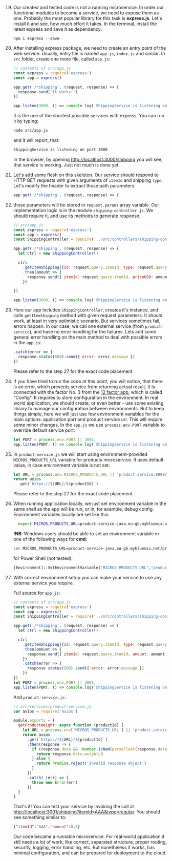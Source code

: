 
  19. Our created and tested code is not a running microservice. In order our functional modules to become a service, we need to expose them as one. Probably the most popular library for this task is **express.js**. Let's install it and see, how much effort it takes. In the terminal, install the latest express and save it as dependency:

      ```npm
      npm i express --save
      ```

  20. After installing express package, we need to create an entry point of the web service. Usually, entry file is named `app.js`, `index.js` and similar. In `src` folder, create one more file, called `app.js`:

      ```javascript
      // contents of src/app.js
      const express = require('express')
      const app = express()

      app.get('/*shipping', (request, response) => {
        response.send('It works!')
      })

      app.listen(3000, () => console.log('ShippingService is listening on port 3000'))
      ```

      It is the one of the shortest possible services with express. You can run it by typing:

      ```sh
      node src/app.js
      ```

      and it will report, that:

      ```sh
      ShippingService is listening on port 3000
      ```

      In the browser, by opening [http://localhost:3000/shipping](http://localhost:3000/shipping) you will see, that service is working. Just not much is done yet.

  21. Let's add some flesh on this skeleton. Our service should respond to HTTP GET requests with given arguments of `itemId` and shipping `type`. Let's modify the header to extract those path parameters.

      ```js
      app.get('/*shipping', (request, response) => {
      ```

  22. those parameters will be stored in `request.params` array variable. Our implementation logic is in the module `shipping-controller.js`. We should require it, and use its methods to generate response.

      ```js
      // src/app.js
      const express = require('express')
      const app = express()
      const ShippingController = require('../src/controllers/shipping-controller')

      app.get('/*shipping', (request, response) => {
        let ctrl = new ShippingController()

        ctrl
          .getItemShipping({id: request.query.itemId, type: request.query.type})
          .then(amount => {
            response.send({ itemId: request.query.itemId, priceUSD: amount })
          })

      })

      app.listen(3000, () => console.log('ShippingService is listening on port 3000'))
      ```

  23. Here our app includes `ShippingController`, creates it's instance, and calls `getItemShipping` method with given request parameters. It should work, at least in very optimistic scenario. But services sometimes fail, errors happen. In our case, we call one external service (from `product-service`), and have no error handling for the failures. Lets add some general error handling on the main method to deal with possible errors in the `app.js`:

      ```js
      .catch(error => {
        response.status(500).send({ error: error.message })
      })
      ```

      Please refer to the step 27 for the exact code placement
  
  24. If you have tried to run the code at this point, you will notice, that there is an error, which prevents service from returning actual result. It is connected with the factor No. 3 from the [12 factor app](https://12factor.net/), which is called "Config". It requires to store configuration in the environment. In real world application, we should create, or even better - use some existing library to manage our configuration between environments. But to keep things simple, here we will just use few environment variables for the main options: application port and product service url. This will require some minor changes. In the `app.js` we use `process.env.PORT` variable to override default service port:

      ```js
      let PORT = process.env.PORT || 3001;
      app.listen(PORT, () => console.log(`ShippingService is listening on port ${PORT}`))
      ```

  25. In `product-service.js` we will start using environment-provided `MICROS_PRODUCTS_URL` variable for products microservice. It uses default value, in case environment variable is not set:

      ```js
      let URL = process.env.MICROS_PRODUCTS_URL || 'product.service:8899/products';
      return axios
        .get(`https://${URL}/${productId}`)
      ```

      Please refer to the step 27 for the exact code placement

  26. When running application locally, we just set environment variable in the same shell as the app will be run, or in, for example, debug config. Environment variables locally are set like this:

      ```bash
        export MICROS_PRODUCTS_URL=product-service-java.eu-gb.mybluemix.net/products
      ```

      **!NB**: Windows users should be able to set an environment variable in one of the following ways for **cmd**:

      ```sh
      set MICROS_PRODUCTS_URL=product-service-java.eu-gb.mybluemix.net/products
      ```

      for Power Shell (not tested):

      ```sh
      [Environment]::SetEnvironmentVariable("MICROS_PRODUCTS_URL","product-service-java.eu-gb.mybluemix.net/products")
      ```

  27. With correct environment setup you can make your service to use any external service you require.

      Full source for `app.js`:

      ```js
      // contents of src/app.js
      const express = require('express')
      const app = express()
      const ShippingController = require('../src/controllers/shipping-controller')

      app.get('/*shipping', (request, response) => {
        let ctrl = new ShippingController()

        ctrl
          .getItemShipping({id: request.query.itemId, type: request.query.type})
          .then(amount => {
            response.send({ itemId: request.query.itemId, amount: amount })
          })
          .catch(error => {
            response.status(500).send({ error: error.message })
          })
      })
      let PORT = process.env.PORT || 3001;
      app.listen(PORT, () => console.log(`ShippingService is listening on port ${PORT}`))
      ```

      And `product-service.js`:

      ```js
      // src/services/product-service.js
      var axios = require('axios')

      module.exports = {
        getProductWeight: async function (productId) {
          let URL = process.env['MICROS_PRODUCTS_URL'] || 'product.service:8899/products';
          return axios
            .get(`https://${URL}/${productId}`)
            .then(response => {
              if (response.data && !Number.isNaN(parseFloat(response.data.weightLB))) {
                return response.data.weightLB
              } else {
                return Promise.reject('Invalid response object')
              }
            })
            .catch( (err) => {
              throw new Error(err)
            })
        }
      }
      ```

      That's it! You can test your service by invoking the call at [http://localhost:3001/shipping?itemId=AAA&type=regular](http://localhost:3001/shipping?itemId=AAA&type=regular). You should see something similar to:

      ```json
      {"itemId":"AAA","amount":0.5}
      ```

      Our code became a runnable microservice. For real-world application it still needs a lot of work, like correct, separated structure, proper routing, security, logging, error handling, etc. But nonetheless it works, has minimal configuration, and can be prepared for deployment to the cloud.
